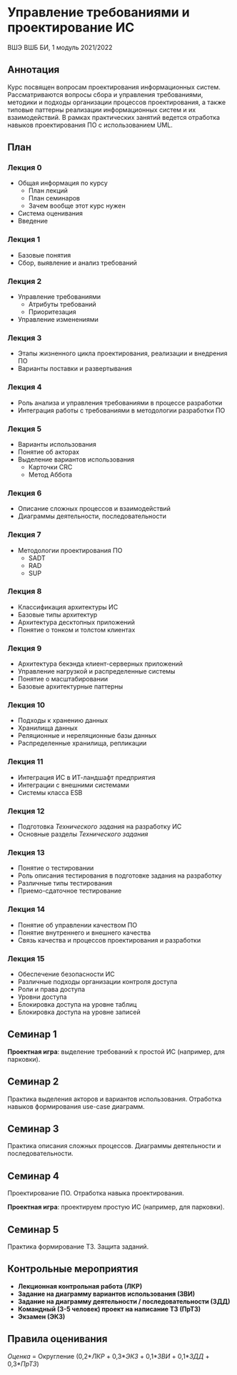 # Управление требованиями и проектирование ИС
ВШЭ ВШБ БИ, 1 модуль 2021/2022

## Аннотация

Курс посвящен вопросам проектирования информационных систем. Рассматриваются вопросы сбора и управления требованиями, методики и подходы организации процессов проектирования, а также типовые паттерны реализации информационных систем и их взаимодействий. В рамках практических занятий ведется отработка навыков проектирования ПО с использованием UML.

## План

### Лекция 0

- Общая информация по курсу
    - План лекций
    - План семинаров
    - Зачем вообще этот курс нужен
- Система оценивания
- Введение

### Лекция 1

- Базовые понятия 
- Сбор, выявление и анализ требований

### Лекция 2

- Управление требованиями
    - Атрибуты требований
    - Приоритезация 
- Управление изменениями


### Лекция 3

- Этапы жизненного цикла проектирования, реализации и внедрения ПО
- Варианты поставки и развертывания

### Лекция 4

- Роль анализа и управления требованиями в процессе разработки
- Интеграция работы с требованиями в методологии разработки ПО

### Лекция 5

- Варианты использования
- Понятие об акторах
- Выделение вариантов использования
    - Карточки CRC
    - Метод Аббота

### Лекция 6

- Описание сложных процессов и взаимодействий
- Диаграммы деятельности, последовательности

### Лекция 7

- Методологии проектирования ПО
    - SADT
    - RAD
    - SUP

### Лекция 8

- Классификация архитектуры ИС
- Базовые типы архитектур
- Архитектура десктопных приложений
- Понятие о тонком и толстом клиентах

### Лекция 9 

- Архитектура бекэнда клиент-серверных приложений
- Управление нагрузкой и распределенные системы
- Понятие о масштабировании
- Базовые архитектурные паттерны

### Лекция 10

- Подходы к хранению данных
- Хранилища данных
- Реляционные и нереляционные базы данных
- Распределенные хранилища, репликации

### Лекция 11

- Интеграция ИС в ИТ-ландшафт предприятия
- Интеграции с внешними системами
- Системы класса ESB

### Лекция 12

- Подготовка *Технического задания* на разработку ИС
- Основные разделы *Технического задания*

### Лекция 13

- Понятие о тестировании
- Роль описания тестирования в подготовке задания на разработку
- Различные типы тестирования
- Приемо-сдаточное тестирование

### Лекция 14

- Понятие об управлении качеством ПО
- Понятие внутреннего и внешнего качества
- Связь качества и процессов проектирования и разработки

### Лекция 15

- Обеспечение безопасности ИС
- Различные подходы организации контроля доступа
- Роли и права доступа
- Уровни доступа
- Блокировка доступа на уровне таблиц
- Блокировка доступа на уровне записей

## Семинар 1

**Проектная игра**: выделение требований к простой ИС (например, для парковки).

## Семинар 2

Практика выделения акторов и вариантов использования. Отработка навыков формирования use-case диаграмм.

## Семинар 3

Практика описания сложных процессов. Диаграммы деятельности и последовательности.

## Семинар 4

Проектирование ПО. Отработка навыка проектирования.

**Проектная игра**: проектируем простую ИС (например, для парковки).

## Семинар 5

Практика формирование ТЗ. Защита заданий.


## Контрольные мероприятия

- **Лекционная контрольная работа (ЛКР)**
- **Задание на диаграмму вариантов использования (ЗВИ)**
- **Задание на диаграмму деятельности / последовательности (ЗДД)**
- **Командный (3-5 человек) проект на написание ТЗ (ПрТЗ)**
- **Экзамен (ЭКЗ)**

## Правила оценивания 

*Оценка* = Округление (0,2\**ЛКР* + 0,3\**ЭКЗ* + 0,1\**ЗВИ* + 0,1\**ЗДД* + 0,3\**ПрТЗ*)
